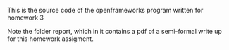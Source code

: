 This is the source code of the openframeworks program written for homework 3

Note the folder report, which in it contains a pdf of a semi-formal write up for this homework assigment.
